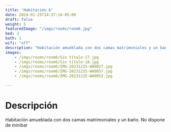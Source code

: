 ```yaml
---
title: 'Habitación 6'
date: 2024-01-25T14:37:14-05:00
draft: false
weight: 5
featuredImage: "/imgs/rooms/room6.jpg"
bed: 3
bath: 1
wifi: "off"
description: "Habitación amueblada con dos camas matrimoniales y un baño. No dispone de minibar"
images:
    - /imgs/rooms/room6/Sin título-17.jpg
    - /imgs/rooms/room6/Sin título-18.jpg
    - /imgs/rooms/room6/IMG-20231225-WA0027.jpg
    - /imgs/rooms/room6/IMG-20231225-WA0057.jpg
    - /imgs/rooms/room6/IMG-20231225-WA0052.jpg

---
```


# Descripción
Habitación amueblada con dos camas matrimoniales y un baño. No dispone de minibar